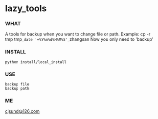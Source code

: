 lazy_tools
==========

### WHAT
A tools for backup when you want to change file or path.
Example:
	cp -r  tmp tmp_`date '+%Y%m%d%H%M%S'`_zhangsan
Now you only need to 'backup'

### INSTALL
	python install/local_install

### USE
	backup file
	backup path

### ME
cjsund@126.com